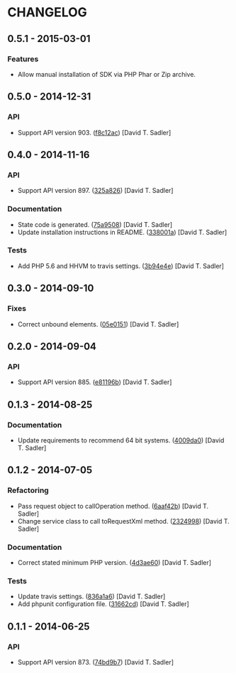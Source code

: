 # CHANGELOG

## 0.5.1 - 2015-03-01

### Features

* Allow manual installation of SDK via PHP Phar or Zip archive.

## 0.5.0 - 2014-12-31

### API

* Support API version 903. ([f8c12ac](https://github.com/davidtsadler/ebay-sdk-shopping/commit/f8c12ac9de40469eb982eb85e026d22e976c0477)) [David T. Sadler]

## 0.4.0 - 2014-11-16

### API

* Support API version 897. ([325a826](https://github.com/davidtsadler/ebay-sdk-shopping/commit/325a826472cd9b18670ff9813cf2110fe95a2b50)) [David T. Sadler]

### Documentation

* State code is generated. ([75a9508](https://github.com/davidtsadler/ebay-sdk-shopping/commit/75a95085d53f494ee8cf5719f576a3efaa35d08b)) [David T. Sadler]
* Update installation instructions in README. ([338001a](https://github.com/davidtsadler/ebay-sdk-shopping/commit/338001abd3961400654b465d1453aa86407ca4f6)) [David T. Sadler]

### Tests

* Add PHP 5.6 and HHVM to travis settings. ([3b94e4e](https://github.com/davidtsadler/ebay-sdk-shopping/commit/3b94e4ed8545aeafaa6e04c0b0edd69234e355b0)) [David T. Sadler]

## 0.3.0 - 2014-09-10

### Fixes

* Correct unbound elements. ([05e0151](https://github.com/davidtsadler/ebay-sdk-shopping/commit/05e015180c4e9e6f77c2e8b945ff861bda7671e4)) [David T. Sadler]

## 0.2.0 - 2014-09-04

### API

* Support API version 885. ([e81196b](https://github.com/davidtsadler/ebay-sdk-shopping/commit/e81196b33879d970a0cc79559c06e0df8e0018f3)) [David T. Sadler]

## 0.1.3 - 2014-08-25

### Documentation

* Update requirements to recommend 64 bit systems. ([4009da0](https://github.com/davidtsadler/ebay-sdk-shopping/commit/4009da015432beaddd03b8b548ec76372607eb5e)) [David T. Sadler]

## 0.1.2 - 2014-07-05

### Refactoring

* Pass request object to callOperation method. ([6aaf42b](https://github.com/davidtsadler/ebay-sdk-shopping/commit/6aaf42bd7a6e235597da3467b7375a01cfa7425f)) [David T. Sadler]
* Change service class to call toRequestXml method. ([2324998](https://github.com/davidtsadler/ebay-sdk-shopping/commit/23249988fefa7a6c2a88e467a82355f46eb78079)) [David T. Sadler]

### Documentation

* Correct stated minimum PHP version. ([4d3ae60](https://github.com/davidtsadler/ebay-sdk-shopping/commit/4d3ae6076ece83b17eb9858e65b0c9404f4ac30a)) [David T. Sadler]

### Tests

* Update travis settings. ([836a1a6](https://github.com/davidtsadler/ebay-sdk-shopping/commit/836a1a6a79204175f657b0a18a0579c21826f139)) [David T. Sadler]
* Add phpunit configuration file. ([31662cd](https://github.com/davidtsadler/ebay-sdk-shopping/commit/31662cd67b4f9f63cba06e6a8d0e3711722e4bfe)) [David T. Sadler]

## 0.1.1 - 2014-06-25

### API

* Support API version 873. ([74bd9b7](https://github.com/davidtsadler/ebay-sdk-shopping/commit/74bd9b74348c4b02d0aa83f071c029ee780fc068)) [David T. Sadler]
